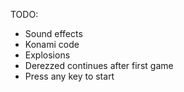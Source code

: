 TODO:

- Sound effects
- Konami code
- Explosions
- Derezzed continues after first game
- Press any key to start
